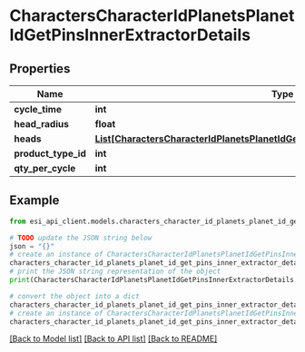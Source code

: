 # CharactersCharacterIdPlanetsPlanetIdGetPinsInnerExtractorDetails


## Properties

Name | Type | Description | Notes
------------ | ------------- | ------------- | -------------
**cycle_time** | **int** | in seconds | [optional] 
**head_radius** | **float** |  | [optional] 
**heads** | [**List[CharactersCharacterIdPlanetsPlanetIdGetPinsInnerExtractorDetailsHeadsInner]**](CharactersCharacterIdPlanetsPlanetIdGetPinsInnerExtractorDetailsHeadsInner.md) |  | 
**product_type_id** | **int** |  | [optional] 
**qty_per_cycle** | **int** |  | [optional] 

## Example

```python
from esi_api_client.models.characters_character_id_planets_planet_id_get_pins_inner_extractor_details import CharactersCharacterIdPlanetsPlanetIdGetPinsInnerExtractorDetails

# TODO update the JSON string below
json = "{}"
# create an instance of CharactersCharacterIdPlanetsPlanetIdGetPinsInnerExtractorDetails from a JSON string
characters_character_id_planets_planet_id_get_pins_inner_extractor_details_instance = CharactersCharacterIdPlanetsPlanetIdGetPinsInnerExtractorDetails.from_json(json)
# print the JSON string representation of the object
print(CharactersCharacterIdPlanetsPlanetIdGetPinsInnerExtractorDetails.to_json())

# convert the object into a dict
characters_character_id_planets_planet_id_get_pins_inner_extractor_details_dict = characters_character_id_planets_planet_id_get_pins_inner_extractor_details_instance.to_dict()
# create an instance of CharactersCharacterIdPlanetsPlanetIdGetPinsInnerExtractorDetails from a dict
characters_character_id_planets_planet_id_get_pins_inner_extractor_details_from_dict = CharactersCharacterIdPlanetsPlanetIdGetPinsInnerExtractorDetails.from_dict(characters_character_id_planets_planet_id_get_pins_inner_extractor_details_dict)
```
[[Back to Model list]](../README.md#documentation-for-models) [[Back to API list]](../README.md#documentation-for-api-endpoints) [[Back to README]](../README.md)


